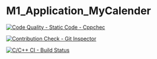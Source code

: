 # M1_Application_MyCalender

[![Code Quality - Static Code - Cppchec](https://github.com/SHANMUGAAPRIYANM/M1_Application_MyCalender/actions/workflows/c-cpp.yml/badge.svg)](https://github.com/SHANMUGAAPRIYANM/M1_Application_MyCalender/actions/workflows/c-cpp.yml)


[![Contribution Check - Git Inspector](https://github.com/SHANMUGAAPRIYANM/M1_Application_MyCalender/actions/workflows/gitinspector.yml/badge.svg)](https://github.com/SHANMUGAAPRIYANM/M1_Application_MyCalender/actions/workflows/gitinspector.yml)

[![C/C++ CI - Build Status](https://github.com/SHANMUGAAPRIYANM/M1_Application_MyCalender/actions/workflows/linux.yml/badge.svg)](https://github.com/SHANMUGAAPRIYANM/M1_Application_MyCalender/actions/workflows/linux.yml)
